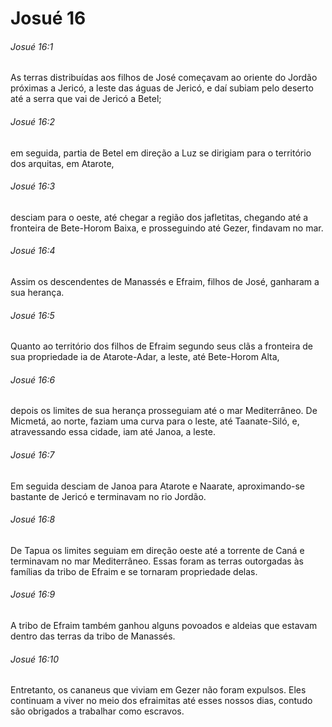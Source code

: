 # Josué 16

###### Josué 16:1

As terras distribuídas aos filhos de José começavam ao oriente do Jordão próximas a Jericó, a leste das águas de Jericó, e daí subiam pelo deserto até a serra que vai de Jericó a Betel;

###### Josué 16:2

em seguida, partia de Betel em direção a Luz se dirigiam para o território dos arquitas, em Atarote,

###### Josué 16:3

desciam para o oeste, até chegar a região dos jafletitas, chegando até a fronteira de Bete-Horom Baixa, e prosseguindo até Gezer, findavam no mar.

###### Josué 16:4

Assim os descendentes de Manassés e Efraim, filhos de José, ganharam a sua herança.

###### Josué 16:5

Quanto ao território dos filhos de Efraim segundo seus clãs a fronteira de sua propriedade ia de Atarote-Adar, a leste, até Bete-Horom Alta,

###### Josué 16:6

depois os limites de sua herança prosseguiam até o mar Mediterrâneo. De Micmetá, ao norte, faziam uma curva para o leste, até Taanate-Siló, e, atravessando essa cidade, iam até Janoa, a leste.

###### Josué 16:7

Em seguida desciam de Janoa para Atarote e Naarate, aproximando-se bastante de Jericó e terminavam no rio Jordão.

###### Josué 16:8

De Tapua os limites seguiam em direção oeste até a torrente de Caná e terminavam no mar Mediterrâneo. Essas foram as terras outorgadas às famílias da tribo de Efraim e se tornaram propriedade delas.

###### Josué 16:9

A tribo de Efraim também ganhou alguns povoados e aldeias que estavam dentro das terras da tribo de Manassés.

###### Josué 16:10

Entretanto, os cananeus que viviam em Gezer não foram expulsos. Eles continuam a viver no meio dos efraimitas até esses nossos dias, contudo são obrigados a trabalhar como escravos.

